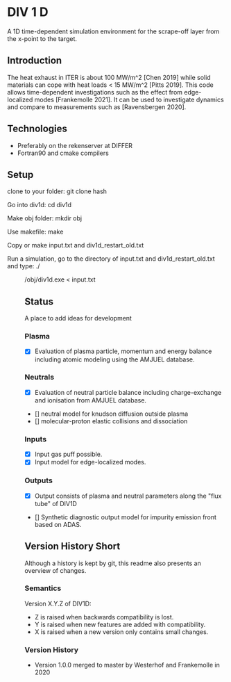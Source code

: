 # DIV 1 D 
A 1D time-dependent simulation environment for the scrape-off layer from the x-point to the target.
## Introduction
The heat exhaust in ITER is about 100 MW/m^2 [Chen 2019] while solid materials can cope with heat loads < 15 MW/m^2 [Pitts 2019].
This code allows time-dependent investigations such as the effect from edge-localized modes [Frankemolle 2021].
It can be used to investigate dynamics and compare to measurements such as [Ravensbergen 2020].
## Technologies
* Preferably on the rekenserver at DIFFER
* Fortran90 and cmake compilers
## Setup
clone to your folder: git clone hash

Go into div1d: cd div1d

Make obj folder: mkdir obj

Use makefile: make 

Copy or make input.txt and div1d_restart_old.txt 

Run a simulation, go to the directory of input.txt and div1d_restart_old.txt and type: ./<dir>/obj/div1d.exe < input.txt

## Status
A place to add ideas for development
### Plasma
- [x] Evaluation of plasma particle, momentum and energy balance including atomic modeling using the AMJUEL database.
### Neutrals
- [x] Evaluation of neutral particle balance including charge-exchange and ionisation from AMJUEL database.
- []  neutral model for knudson diffusion outside plasma
- []  molecular-proton elastic collisions and dissociation
### Inputs
- [x] Input gas puff possible.
- [x] Input model for edge-localized modes.
### Outputs
- [x] Output consists of plasma and neutral parameters along the "flux tube" of DIV1D
- [] Synthetic diagnostic output model for impurity emission front based on ADAS.

## Version History Short
Although a history is kept by git, this readme also presents an overview of changes.
### Semantics
Version X.Y.Z of DIV1D:
* Z is raised when backwards compatibility is lost.
* Y is raised when new features are added with compatibility.
* X is raised when a new version only contains small changes.
### Version History
* Version 1.0.0 merged to master by Westerhof and Frankemolle in 2020

